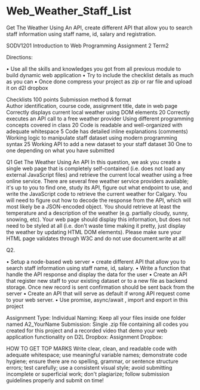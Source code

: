 # Web_Weather_Staff_List
Get The Weather Using An API, create different API that allow you to search staff information using staff name, id, salary and registration.


SODV1201 
Introduction to Web Programming Assignment 2
Term2    

Directions:

•	Use all the skills and knowledges you got from all previous module to build dynamic web application
•	Try to include the checklist details as much as you can
•	Once done compress your project as zip or rar file and upload it on d2l dropbox




Checklists 	 100 points
Submission method & format	
Author identification, course code, assignment title, date in web page	
Correctly displays current local weather using DOM elements	20
Correctly executes an API call to a free weather provider
Using different programming concepts covered in class	20
Code is readable and well-organized with adequate whitespace	5
Code has detailed inline explanations (comments)	
Working logic to manipulate staff dataset using modern programming syntax	25
Working API to add a new dataset to your staff dataset	30
One to one depending on what you have submitted	
	







Q1
Get The Weather Using An API
In this question, we ask you create a single web page that is completely self-contained (i.e. does not load any external JavaScript files) and retrieve the current local weather using a free online service.  There are several free weather service providers available; it's up to you to find one, study its API, figure out what endpoint to use, and write the JavaScript code to retrieve the current weather for Calgary.  You will need to figure out how to decode the response from the API, which will most likely be a JSON-encoded object.  You should retrieve at least the temperature and a description of the weather (e.g. partially cloudy, sunny, snowing, etc).  Your web page should display this information, but does not need to be styled at all (i.e. don't waste time making it pretty, just display the weather by updating HTML DOM elements).  Please make sure your HTML page validates through W3C and do not use document.write at all!

Q2.

•	Setup a node-based web server 
•	create different API that allow you to search staff information using staff name, id, salary. 
•	Write a function that handle the API response and display the data for the user
•	Create an API that register new staff to your existing dataset or to a new file as backend storage. Once new record is sent confirmation should be sent back from the server
•	Create an API that will serve as default if wrong API request come to your web server.
•	Use promise, async/await , import and export in this project



Assignment Type: Individual
Naming: Keep all your files inside one folder named A2_YourName
Submission: Single .zip file containing all codes you created for this project and a recorded video that demo your web application functionality on D2L Dropbox: Assignment Dropbox: 


HOW TO GET TOP MARKS
Write clear, clean, and readable code with adequate whitespace; use meaningful variable names; demonstrate code hygiene; ensure there are no spelling, grammar, or sentence structure errors; test carefully; use a consistent visual style; avoid submitting incomplete or superficial work; don't plagiarize; follow submission guidelines properly and submit on time!
